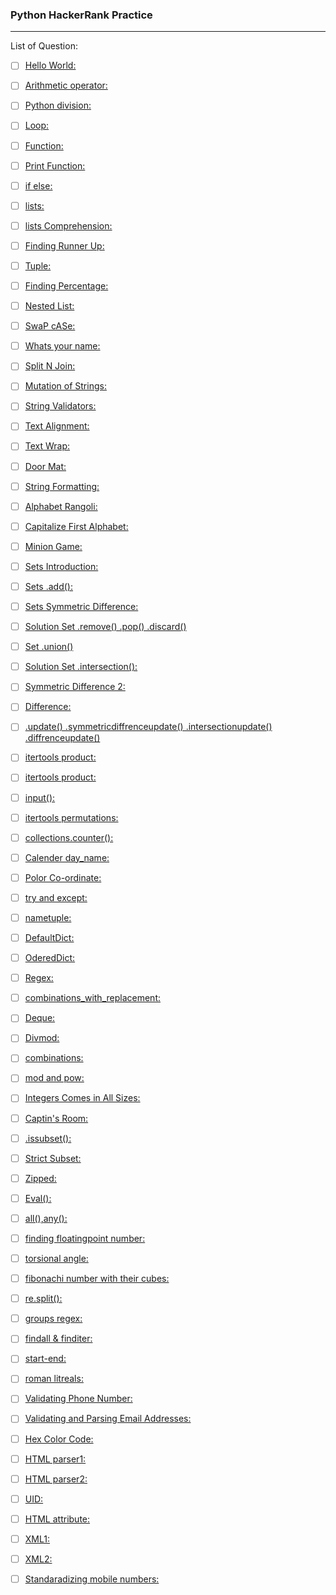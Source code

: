 ### Python HackerRank Practice
------
  
List of Question:

+ [ ] [Hello World: ](https://www.hackerrank.com/challenges/py-hello-world/problem)

+ [ ] [Arithmetic operator: ](https://www.hackerrank.com/challenges/python-arithmetic-operators/problem)

+ [ ] [Python division: ](https://www.hackerrank.com/challenges/python-division/problem)

+ [ ] [Loop: ](https://www.hackerrank.com/challenges/python-loops/problem)

+ [ ] [Function:](https://www.hackerrank.com/challenges/write-a-function/problem)

+ [ ] [Print Function:](https://www.hackerrank.com/challenges/python-print/problem)

+ [ ] [if else:](https://www.hackerrank.com/challenges/py-if-else/problem)

+ [ ] [lists:](https://www.hackerrank.com/challenges/py-if-else/problem)

+ [ ] [lists Comprehension:](https://www.hackerrank.com/challenges/list-comprehensions/problem)

+ [ ] [Finding Runner Up:](https://www.hackerrank.com/challenges/find-second-maximum-number-in-a-list/problem)

+ [ ] [Tuple:](https://www.hackerrank.com/challenges/python-tuples/problem)

+ [ ] [Finding Percentage:](https://www.hackerrank.com/challenges/finding-the-percentage/problem)

+ [ ] [Nested List:](https://www.hackerrank.com/challenges/nested-list/problem)

+ [ ] [SwaP cASe:](https://www.hackerrank.com/challenges/swap-case/problem)

+ [ ] [Whats your name:](https://www.hackerrank.com/challenges/whats-your-name/problem)

+ [ ] [Split N Join:](https://www.hackerrank.com/challenges/python-string-split-and-join/problem)

+ [ ] [Mutation of Strings:](https://www.hackerrank.com/challenges/python-mutations/problem)

+ [ ] [String Validators:](https://www.hackerrank.com/challenges/string-validators/problem)

+ [ ] [Text Alignment:](https://www.hackerrank.com/challenges/text-alignment/problem)

+ [ ] [Text Wrap:](https://www.hackerrank.com/challenges/text-wrap/problem?)

+ [ ] [Door Mat:](https://www.hackerrank.com/challenges/designer-door-mat/problem)

+ [ ] [String Formatting:](https://www.hackerrank.com/challenges/python-string-formatting/problem)

+ [ ] [Alphabet Rangoli:](https://www.hackerrank.com/challenges/alphabet-rangoli/problem)

+ [ ] [Capitalize First Alphabet:](https://www.hackerrank.com/challenges/capitalize/problem)

+ [ ] [Minion Game:](https://www.hackerrank.com/challenges/the-minion-game/problem)

+ [ ] [Sets Introduction:](https://www.hackerrank.com/challenges/py-introduction-to-sets/problem)

+ [ ] [Sets .add():](https://www.hackerrank.com/challenges/py-set-add/problem)

+ [ ] [Sets Symmetric Difference:](https://www.hackerrank.com/challenges/symmetric-difference/problem)
+ [ ] [Solution Set .remove() .pop() .discard()](https://www.hackerrank.com/challenges/py-set-discard-remove-pop/problem)

+ [ ] [Set .union()](https://www.hackerrank.com/challenges/py-set-union/problem)

+ [ ] [Solution Set .intersection():](https://www.hackerrank.com/challenges/py-set-intersection-operation/problem)

+ [ ] [Symmetric Difference 2:](https://www.hackerrank.com/challenges/py-set-symmetric-difference-operation/problem)

+ [ ] [Difference:](https://www.hackerrank.com/challenges/py-set-difference-operation/problem)

+ [ ] [.update() .symmetricdiffrenceupdate() .intersectionupdate() .diffrenceupdate()](https://www.hackerrank.com/challenges/py-set-mutations/problem)

+ [ ] [itertools product:](https://www.hackerrank.com/challenges/input/problem)

+ [ ] [itertools product:](https://www.hackerrank.com/challenges/itertools-product/problem)

+ [ ] [input():](https://www.hackerrank.com/challenges/input/problem)

+ [ ] [itertools permutations:](https://www.hackerrank.com/challenges/itertools-permutations/problem)

+ [ ] [collections.counter():](https://www.hackerrank.com/challenges/collections-counter/problem)

+ [ ] [Calender day_name:](https://www.hackerrank.com/challenges/calendar-module/problem)

+ [ ] [Polor Co-ordinate:](https://www.hackerrank.com/challenges/polar-coordinates/problem)

+ [ ] [try and except:](https://www.hackerrank.com/challenges/exceptions/problem)
+ [ ] [nametuple:](https://www.hackerrank.com/challenges/py-collections-namedtuple/problem)

+ [ ] [DefaultDict:](https://www.hackerrank.com/challenges/defaultdict-tutorial/problem)

+ [ ] [OderedDict:](https://www.hackerrank.com/challenges/py-collections-ordereddict/problem)

+ [ ] [Regex:](https://www.hackerrank.com/challenges/incorrect-regex/problem)

+ [ ] [combinations_with_replacement:](https://www.hackerrank.com/challenges/itertools-combinations-with-replacement/problem)

+ [ ] [Deque:](https://www.hackerrank.com/challenges/py-collections-deque/problem)

+ [ ] [Divmod:](https://www.hackerrank.com/challenges/python-mod-divmod/problem)

+ [ ] [combinations:](https://www.hackerrank.com/challenges/itertools-combinations/problem)

+ [ ] [mod and pow:](https://www.hackerrank.com/challenges/python-power-mod-power/problem)

+ [ ] [Integers Comes in All Sizes:](https://www.hackerrank.com/challenges/python-integers-come-in-all-sizes/problem)

+ [ ] [Captin's Room:](https://www.hackerrank.com/challenges/py-the-captains-room/problem)

+ [ ] [.issubset():](https://www.hackerrank.com/challenges/py-check-subset/problem)

+ [ ] [Strict Subset:](https://www.hackerrank.com/challenges/py-check-strict-superset/problem)

+ [ ] [Zipped:](https://www.hackerrank.com/challenges/zipped/problem)

+ [ ] [Eval():](https://www.hackerrank.com/challenges/python-eval/problem)

+ [ ] [all(),any():](https://www.hackerrank.com/challenges/any-or-all/problem)

+ [ ] [finding floatingpoint number:](https://www.hackerrank.com/challenges/introduction-to-regex/problem)

+ [ ] [torsional angle:](https://www.hackerrank.com/challenges/class-2-find-the-torsional-angle/problem)

+ [ ] [fibonachi number with their cubes:](https://www.hackerrank.com/challenges/map-and-lambda-expression/problem)

+ [ ] [re.split():](https://www.hackerrank.com/challenges/re-split/problem)

+ [ ] [groups regex:](https://www.hackerrank.com/challenges/re-group-groups/problem)

+ [ ] [findall & finditer:](https://www.hackerrank.com/challenges/re-group-groups/problem)

+ [ ] [start-end:](https://www.hackerrank.com/challenges/re-start-re-end/problem)

+ [ ] [roman litreals:](https://www.hackerrank.com/challenges/validate-a-roman-number/problem)

+ [ ] [Validating Phone Number:](https://www.hackerrank.com/challenges/validating-the-phone-number/problem)

+ [ ] [Validating and Parsing Email Addresses:](https://www.hackerrank.com/challenges/validating-named-email-addresses/problem)

+ [ ] [Hex Color Code:](https://www.hackerrank.com/challenges/hex-color-code/problem)

+ [ ] [HTML parser1:](https://www.hackerrank.com/challenges/html-parser-part-1/problem)

+ [ ] [HTML parser2:](https://www.hackerrank.com/challenges/html-parser-part-2/problem)

+ [ ] [UID:](https://www.hackerrank.com/challenges/validating-uid/problem)

+ [ ] [HTML attribute:](https://www.hackerrank.com/challenges/detect-html-tags-attributes-and-attribute-values/problem)

+ [ ] [XML1:](https://www.hackerrank.com/challenges/xml-1-find-the-score/problem)

+ [ ] [XML2:](https://www.hackerrank.com/challenges/xml2-find-the-maximum-depth/problem)

+ [ ] [Standaradizing mobile numbers:](https://www.hackerrank.com/challenges/standardize-mobile-number-using-decorators/problem)